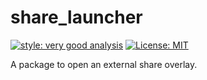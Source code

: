 # share_launcher

[![style: very good analysis][very_good_analysis_badge]][very_good_analysis_link]
[![License: MIT][license_badge]][license_link]

A package to open an external share overlay.

[license_badge]: https://img.shields.io/badge/license-MIT-blue.svg
[license_link]: https://opensource.org/licenses/MIT
[very_good_analysis_badge]: https://img.shields.io/badge/style-very_good_analysis-B22C89.svg
[very_good_analysis_link]: https://pub.dev/packages/very_good_analysis
